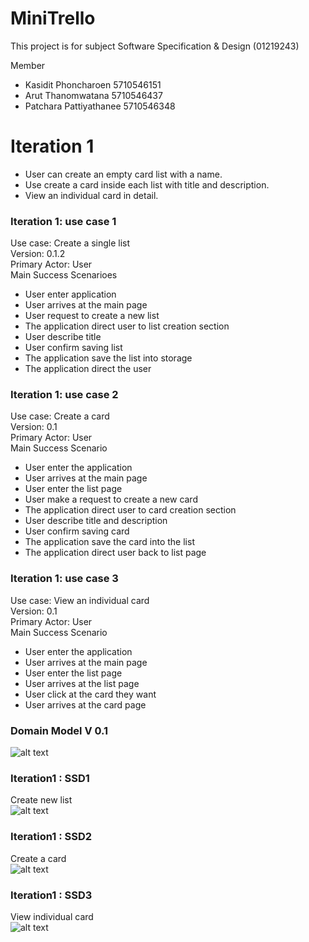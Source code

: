 # MiniTrello

This project is for subject Software Specification & Design (01219243)

Member
  - Kasidit Phoncharoen 5710546151
  - Arut Thanomwatana 5710546437
  - Patchara Pattiyathanee 5710546348

# Iteration 1
* User can create an empty card list with a name.
* Use create a card inside each list with title and description.
* View an individual card in detail.

### Iteration 1: use case 1   
Use case: Create a single list  
Version: 0.1.2  
Primary Actor: User  
Main Success Scenarioes  
* User enter application
* User arrives at the main page
* User request to create a new list
* The application direct user to list creation section
* User describe title
* User confirm saving list
* The application save the list into storage
* The application direct the user

### Iteration 1: use case 2  
Use case: Create a card  
Version: 0.1  
Primary Actor: User  
Main Success Scenario  
* User enter the application
* User arrives at the main page
* User enter the list page
* User make a request to create a new card
* The application direct user to card creation section
* User describe title and description
* User confirm saving card
* The application save the card into the list
* The application direct user back to list page

### Iteration 1: use case 3
Use case: View an individual card  
Version: 0.1  
Primary Actor: User  
Main Success Scenario  
* User enter the application
* User arrives at the main page
* User enter the list page
* User arrives at the list page
* User click at the card they want
* User arrives at the card page

### Domain Model V 0.1  
![alt text](http://www.mx7.com/i/c2d/OW4Z56.png)  

### Iteration1 : SSD1   
Create new list  
![alt text](http://www.mx7.com/i/dce/GPNjU5.png)  
### Iteration1 : SSD2   
Create a card  
![alt text](http://www.mx7.com/i/50e/NnNdGi.png)  
### Iteration1 : SSD3   
View individual card  
![alt text](http://www.mx7.com/i/ef9/vkyKVe.png)  
